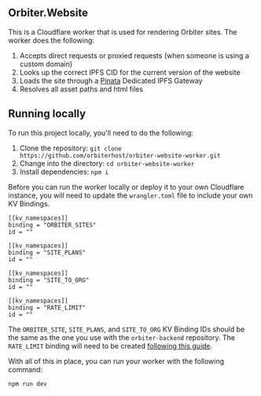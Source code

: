 ## Orbiter.Website

This is a Cloudflare worker that is used for rendering Orbiter sites. The worker does the following: 

1. Accepts direct requests or proxied requests (when someone is using a custom domain)
2. Looks up the correct IPFS CID for the current version of the website
3. Loads the site through a [Pinata](https://pinata.cloud) Dedicated IPFS Gateway
4. Resolves all asset paths and html files

## Running locally

To run this project locally, you'll need to do the following: 

1. Clone the repository: `git clone https://github.com/orbiterhost/orbiter-website-worker.git`
2. Change into the directory: `cd orbiter-website-worker`
3. Install dependencies: `npm i`

Before you can run the worker locally or deploy it to your own Cloudflare instance, you will need to update the `wrangler.toml` file to include your own KV Bindings.

```
[[kv_namespaces]]
binding = "ORBITER_SITES"
id = ""

[[kv_namespaces]]
binding = "SITE_PLANS"
id = ""

[[kv_namespaces]]
binding = "SITE_TO_ORG"
id = ""

[[kv_namespaces]]
binding = "RATE_LIMIT"
id = ""
```

The `ORBITER_SITE`, `SITE_PLANS`, and `SITE_TO_ORG` KV Binding IDs should be the same as the one you use with the `orbiter-backend` repository. The `RATE_LIMIT` binding will need to be created [following this guide](https://developers.cloudflare.com/kv/get-started/).

With all of this in place, you can run your worker with the following command: 

```
npm run dev
```